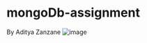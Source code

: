 # mongoDb-assignment
By Aditya Zanzane
![image](https://github.com/adityazanzane-coditas/mongoDb-assignment/assets/158140097/b14e3457-e481-48f3-aed0-5fcaa02c99fe)
